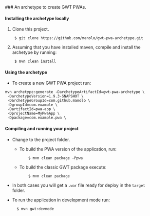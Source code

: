 

### An archetype to create GWT PWAs.

#### Installing the archetype locally

1. Clone this project.

        $ git clone https://github.com/manolo/gwt-pwa-archetype.git
 
2. Assuming that you have installed maven, compile and install the archetype by running:

        $ mvn clean install

#### Using the archetype

- To create a new GWT PWA project run:

```
mvn archetype:generate -DarchetypeArtifactId=gwt-pwa-archetype \
 -DarchetypeVersion=1.9.3-SNAPSHOT \
 -DarchetypeGroupId=com.github.manolo \
 -DgroupId=com.example \
 -DartifactId=pwa-app \
 -DprojectName=MyPwaApp \
 -Dpackage=com.example.pwa \
```
                       
#### Compiling and running your project         

- Change to the project folder.
  - To build the PWA version of the application, run:

            $ mvn clean package -Ppwa 

  - To build the classic GWT package execute:

            $ mvn clean package
            
-  In both cases you will get a `.war` file ready for deploy in the `target` folder.

- To run the application in development mode run:

        $ mvn gwt:devmode
